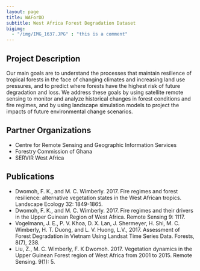 ```yaml
---
layout: page
title: WAForDD
subtitle: West Africa Forest Degradation Dataset
bigimg: 
  - "/img/IMG_1637.JPG" : "this is a comment"
---
```


## Project Description

Our main goals are to understand the processes that maintain resilience of tropical forests in the face of changing climates and increasing land use pressures, and to predict where forests have the highest risk of future degradation and loss. We address these goals by using satellite remote sensing to monitor and analyze historical changes in forest conditions and fire regimes, and by using landscape simulation models to project the impacts of future environmental change scenarios.

## Partner Organizations

* Centre for Remote Sensing and Geographic Information Services
* Forestry Commission of Ghana
* SERVIR West Africa

## Publications

* Dwomoh, F. K., and M. C. Wimberly. 2017. Fire regimes and forest resilience: alternative vegetation states in the West African tropics. Landscape Ecology 32: 1849-1865.
* Dwomoh, F. K., and M. C. Wimberly. 2017. Fire regimes and their drivers in the Upper Guinean Region of West Africa. Remote Sensing 9: 1117.
* Vogelmann, J. E., P. V. Khoa, D. X. Lan, J. Shermeyer, H. Shi, M. C. Wimberly, H. T. Duong, and L. V. Huong, L.V., 2017. Assessment of Forest Degradation in Vietnam Using Landsat Time Series Data. Forests, 8(7), 238.
* Liu, Z., M. C. Wimberly, F. K Dwomoh. 2017. Vegetation dynamics in the Upper Guinean Forest region of West Africa from 2001 to 2015. Remote Sensing. 9(1): 5. 

